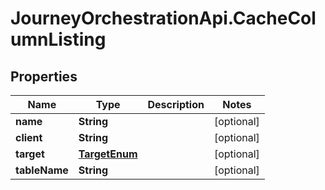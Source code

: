 # JourneyOrchestrationApi.CacheColumnListing

## Properties

Name | Type | Description | Notes
------------ | ------------- | ------------- | -------------
**name** | **String** |  | [optional] 
**client** | **String** |  | [optional] 
**target** | [**TargetEnum**](TargetEnum.md) |  | [optional] 
**tableName** | **String** |  | [optional] 


